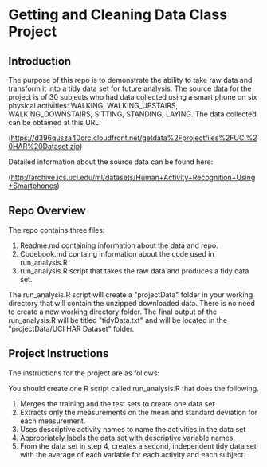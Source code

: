 

# Getting and Cleaning Data Class Project

## Introduction
The purpose of this repo is to demonstrate the ability to take raw data and transform it into a tidy data set for future analysis. The source data for the project is of 30 subjects who had data collected using a smart phone on six physical activities: WALKING, WALKING_UPSTAIRS, WALKING_DOWNSTAIRS, SITTING, STANDING, LAYING.  The data collected can be obtained at this URL:

(https://d396qusza40orc.cloudfront.net/getdata%2Fprojectfiles%2FUCI%20HAR%20Dataset.zip)

Detailed information about the source data can be found here: 

(http://archive.ics.uci.edu/ml/datasets/Human+Activity+Recognition+Using+Smartphones)

## Repo Overview
The repo contains three files:
1. Readme.md containing information about the data and repo.
2. Codebook.md containg information about the code used in run_analysis.R
3. run_analysis.R script that takes the raw data and produces a tidy data set.

The run_analysis.R script will create a "projectData" folder in your working directory that will contain the unzipped downloaded data.  There is no need to create a new working directory folder.  The final output of the run_analysis.R will be titled "tidyData.txt" and will be located in the "projectData/UCI HAR Dataset" folder.  

## Project Instructions
The instructions for the project are as follows:

You should create one R script called run_analysis.R that does the following.
1. Merges the training and the test sets to create one data set.
2. Extracts only the measurements on the mean and standard deviation for each measurement.
3. Uses descriptive activity names to name the activities in the data set
4. Appropriately labels the data set with descriptive variable names.
5. From the data set in step 4, creates a second, independent tidy data set with the average of each variable for each activity and each subject.

